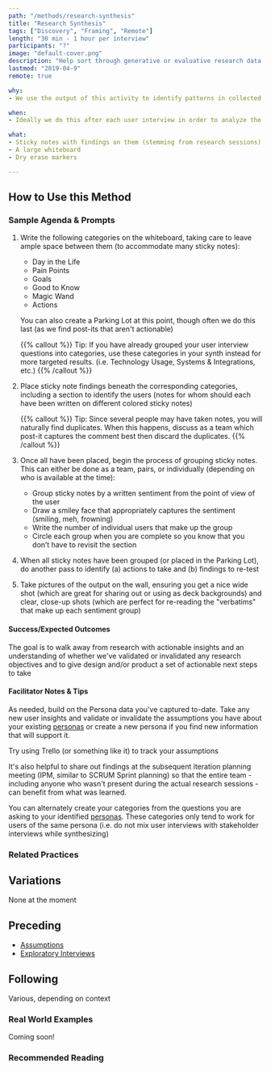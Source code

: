 ```yaml
---
path: "/methods/research-synthesis"
title: "Research Synthesis"
tags: ["Discovery", "Framing", "Remote"]
length: "30 min - 1 hour per interview"
participants: "?"
image: "default-cover.png"
description: "Help sort through generative or evaluative research data using an affinity diagram"
lastmod: "2019-04-9"
remote: true

why:
- We use the output of this activity to identify patterns in collected research data, improve our understanding of users, and identify action items we can take (including any re-testing to confirm any inconclusive findings). These findings can either validate or invalidate assumptions we’ve made about our persona (i.e. demographics, behaviors, concerns, motivators, etc). Output also supports conversations on the why of behaviors and what actions to take.

when:
- Ideally we do this after each user interview in order to analyze the information we captured during our user interview session while it’s still fresh in our minds.

what:
- Sticky notes with findings on them (stemming from research sessions), color-coded by research participant
- A large whiteboard
- Dry erase markers

---
```

## How to Use this Method
### Sample Agenda & Prompts
1. Write the following categories on the whiteboard, taking care to leave ample space between them (to accommodate many sticky notes):

   - Day in the Life
   - Pain Points
   - Goals
   - Good to Know
   - Magic Wand
   - Actions

   You can also create a Parking Lot at this point, though often we do this last (as we find post-its that aren't actionable)

   {{% callout %}}
   Tip: If you have already grouped your user interview questions into categories, use these categories in your synth instead for more targeted results. (i.e. Technology Usage, Systems & Integrations, etc.)
   {{% /callout %}}
1. Place sticky note findings beneath the corresponding categories, including a section to identify the users (notes for whom should each have been written on different colored sticky notes)

   {{% callout %}}
   Tip: Since several people may have taken notes, you will naturally find duplicates. When this happens, discuss as a team which post-it captures the comment best then discard the duplicates.
   {{% /callout %}}
1. Once all have been placed, begin the process of grouping sticky notes. This can either be done as a team, pairs, or individually (depending on who is available at the time):

   - Group sticky notes by a written sentiment from the point of view of the user
   - Draw a smiley face that appropriately captures the sentiment (smiling, meh, frowning)
   - Write the number of individual users that make up the group
   - Circle each group when you are complete so you know that you don’t have to revisit the section

1. When all sticky notes have been grouped (or placed in the Parking Lot), do another pass to identify (a) actions to take and (b) findings to re-test

1. Take pictures of the output on the wall, ensuring you get a nice wide shot (which are great for sharing out or using as deck backgrounds) and clear, close-up shots (which are perfect for re-reading the "verbatims" that make up each sentiment group)


#### Success/Expected Outcomes
The goal is to walk away from research with actionable insights and an understanding of whether we've validated or invalidated any research objectives and to give design and/or product a set of actionable next steps to take

#### Facilitator Notes & Tips

As needed, build on the Persona data you've captured to-date. Take any new user insights and validate or invalidate the assumptions you have about your existing [personas](/practices/personas) or create a new persona if you find new information that will support it.

Try using Trello (or something like it) to track your assumptions

It's also helpful to share out findings at the subsequent iteration planning meeting (IPM, similar to SCRUM Sprint planning) so that the entire team - including anyone who wasn't present during the actual research sessions - can benefit from what was learned.

You can alternately create your categories from the questions you are asking to your identified [personas](/practices/personas). These categories only tend to work for users of the same persona (i.e. do not mix user interviews with stakeholder interviews while synthesizing)

### Related Practices

## Variations

None at the moment

## Preceding
- [Assumptions](/practices/assumptions)
- [Exploratory Interviews](/practices/exploratory-interviews)

## Following

Various, depending on context

### Real World Examples
Coming soon! 

### Recommended Reading


